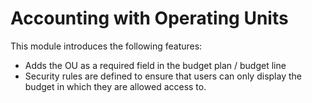 Accounting with Operating Units
===============================
This module introduces the following features:
- Adds the OU as a required field in the budget plan / budget line
- Security rules are defined to ensure that users can only display the
budget in which they are allowed access to.